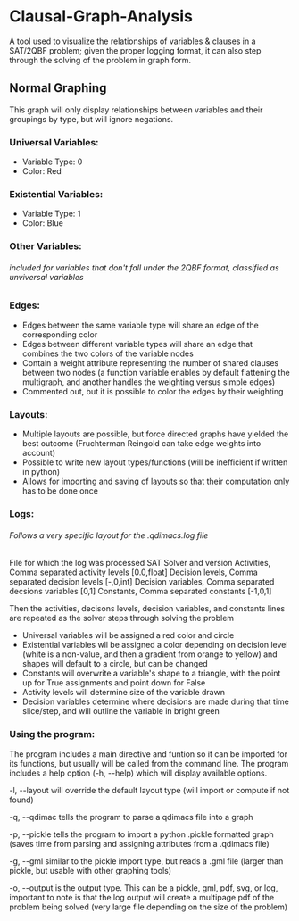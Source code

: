 # Clausal-Graph-Analysis
A tool used to visualize the relationships of variables &amp; clauses in a SAT/2QBF problem; given the proper logging format, it can also step through the solving of the problem in graph form.

## Normal Graphing
This graph will only display relationships between variables and their groupings by type, but will ignore negations.

### Universal Variables:
- Variable Type: 0
- Color: Red
### Existential Variables:
- Variable Type: 1
- Color: Blue
### Other Variables:
###### included for variables that don't fall under the 2QBF format, classified as unviversal variables

### Edges:
- Edges between the same variable type will share an edge of the corresponding color
- Edges between different variable types will share an edge that combines the two colors of the variable nodes
- Contain a weight attribute representing the number of shared clauses between two nodes (a function variable enables by default flattening the multigraph, and another handles the weighting versus simple edges)
- Commented out, but it is possible to color the edges by their weighting

### Layouts:
- Multiple layouts are possible, but force directed graphs have yielded the best outcome (Fruchterman Reingold can take edge weights into account)
- Possible to write new layout types/functions (will be inefficient if written in python)
- Allows for importing and saving of layouts so that their computation only has to be done once

### Logs:
###### Follows a very specific layout for the .qdimacs.log file
File for which the log was processed
SAT Solver and version
Activities, Comma separated activity levels [0.0,float]
Decision levels, Comma separated decision levels [-,0,int]
Decision variables, Comma separated decsions variables [0,1]
Constants, Comma separated constants [-1,0,1]

Then the activities, decisons levels, decision variables, and constants lines are repeated as the solver steps through solving the problem

- Universal variables will be assigned a red color and circle
- Existential variables wll be assigned a color depending on decision level (white is a non-value, and then a gradient from orange to yellow) and shapes will default to a circle, but can be changed
- Constants will overwrite a variable's shape to a triangle, with the point up for True assignments and point down for False
- Activity levels will determine size of the variable drawn
- Decision variables determine where decisions are made during that time slice/step, and will outline the variable in bright green

### Using the program:
The program includes a main directive and funtion so it can be imported for its functions, but usually will be called from the command line. The program includes a help option (-h, --help) which will display available options.

-l, --layout will override the default layout type (will import or compute if not found)

-q, --qdimac tells the program to parse a qdimacs file into a graph

-p, --pickle tells the program to import a python .pickle formatted graph (saves time from parsing and assigning attributes from a .qdimacs file)

-g, --gml similar to the pickle import type, but reads a .gml file (larger than pickle, but usable with other graphing tools)

-o, --output is the output type. This can be a pickle, gml, pdf, svg, or log, important to note is that the log output will create a multipage pdf of the problem being solved (very large file depending on the size of the problem)
